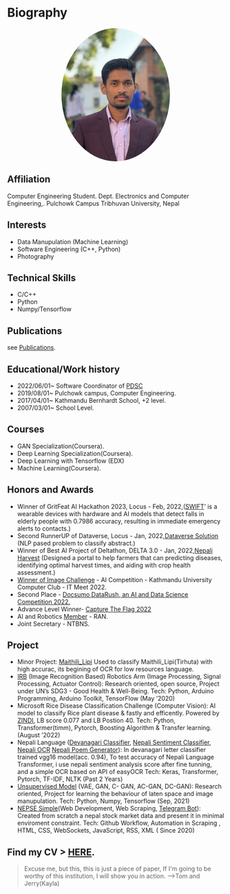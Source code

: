 # Biography




<img src="/rockerritesh_sumityadav.jpg" alt="Sumit_Yadav"> <style>
        img{
        display: block;
        margin-left: auto;
        margin-right: auto;
        border-radius: 80%;
        text-align:center;
        width:50%
        }
</style>

## Affiliation

Computer Engineering Student.
Dept. Electronics and Computer Engineering,.
Pulchowk Campus
Tribhuvan University, Nepal

## Interests

- Data Manupulation (Machine Learning)
- Software Engineering (C++, Python)
- Photography

## Technical Skills

- C/C++
- Python
- Numpy/Tensorflow


## Publications

see [Publications](/posts).

## Educational/Work history

- 2022/06/01~ Software Coordinator of [PDSC](pdscnepal.org)
- 2019/08/01~ Pulchowk campus, Computer Engineering.
- 2017/04/01~ Kathmandu Bernhardt School, +2 level.
- 2007/03/01~ School Level.

## Courses

- GAN Specialization(Coursera).
- Deep Learning Specialization(Coursera).
- Deep Learning with Tensorflow (EDX)
- Machine Learning(Coursera).

## Honors and Awards

- Winner of GritFeat AI Hackathon 2023, Locus - Feb, 2022,([SWIFT](https://www.linkedin.com/feed/update/urn:li:activity:7025771930481803264?utm_source=share&utm_medium=member_desktop)’ is a wearable devices with hardware and AI
models that detect falls in elderly people with 0.7986 accuracy, resulting in immediate emergency alerts to
contacts.)
- Second RunnerUP of Dataverse, Locus - Jan, 2022,[Dataverse Solution](https://github.com/rockerritesh/Datarush-2023-DataVerse-) (NLP pased problem to classify abstract.)
- Winner of Best AI Project of Deltathon, DELTA 3.0 - Jan, 2022,[Nepali Harvest](https://github.com/adhikariraju38/Nepali_Harvest) (Designed a portal to help farmers
that can predicting diseases, identifying optimal harvest times, and aiding with crop health assessment.)
- [Winner of Image Challenge](https://www.linkedin.com/feed/update/urn:li:activity:6967119637503238144?updateEntityUrn=urn%3Ali%3Afs_updateV2%3A%28urn%3Ali%3Aactivity%3A6967119637503238144%2CFEED_DETAIL%2CEMPTY%2CDEFAULT%2Cfalse%29&lipi=urn%3Ali%3Apage%3Ad_flagship3_profile_view_base%3B4K0ROXY%2FTDCmHHIuQn%2FISg%3D%3D) - AI Competition - Kathmandu University Computer Club - IT Meet 2022.
- Second Place - [Docsumo DataRush, an AI and Data Science Competition 2022.](https://www.facebook.com/locus.data.rush/photos/pcb.117726577459745/117726310793105/)
- Advance Level Winner- [Capture The Flag 2022](https://www.facebook.com/locus.ioe/photos/a.202948823208958/1667487916755034/)
- AI and Robotics [Member](/rockerriteshrancard.jpg) - RAN.
- Joint Secretary - NTBNS.

## Project

- Minor Project: [Maithili_Lipi](https://github.com/rockerritesh/maithili_lipi_AI_proj) Used to classify Maithili_Lipi(Tirhuta) with high accurac, its begining of OCR for low resources language.
-  [IRB](https://github.com/jarp0l/IRB-Robo-Arm) (Image Recognition Based) Robotics Arm (Image Processing, Signal Processing, Actuator Control):
Research oriented, open source, Project under UN’s SDG3 - Good Health & Well-Being. Tech: Python, Arduino Programming,
Arduino Toolkit, TensorFlow (May ’2020)
- Microsoft Rice Disease Classification Challenge (Computer Vision): AI model to classify Rice plant disease & fastly
and efficently. Powered by [ZINDI](https://zindi.africa/competitions/microsoft-rice-disease-classification-challenge), LB score 0.077 and LB Postion 40. Tech: Python, Transformer(timm), Pytorch, Boosting
Algorithm & Transfer learning. (August ’2022)
- Nepali Language ([Devanagari Classifier](https://github.com/rockerritesh/Nepali_devanagari_Classifier), [Nepali Sentiment Classifier](https://github.com/rockerritesh/NepaliSentiment), [Nepali OCR](https://github.com/rockerritesh/easyOCR_Nepali) [Nepali Poem Generator](https://github.com/rockerritesh/nepali_poem_datasets)): In
devanagari letter classifier trained vgg16 model(acc. 0.94), To test accuracy of Nepali Language Transformer, i use nepali
sentiment analysis score after fine tunning, and a simple OCR based on API of easyOCR Tech: Keras, Transformer, Pytorch,
TF-IDF, NLTK (Past 2 Years)
- [Unsupervised Model](https://github.com/rockerritesh/Unsupervised) (VAE, GAN, C- GAN, AC-GAN, DC-GAN): Research oriented, Project for learning the
behaviour of laten space and image manupulation. Tech: Python, Numpy, Tensorflow (Sep, 2021)
- [NEPSE Simple](https://github.com/rockerritesh/nepsesimple)(Web Development, Web Scraping, [Telegram Bot](https://t.me/nepsebot)): Created from scratch a nepal stock market data
and present it in minimal enviroment constraint. Tech: Github Workflow, Automation in Scraping , HTML, CSS, WebSockets,
JavaScript, RSS, XML ( Since 2020)

## Find my CV > [HERE](/resume.pdf).
> Excuse me, but this, this is just a piece of paper, If I'm going to be worthy of this institution, I will show you in action. -->Tom and Jerry(Kayla)


